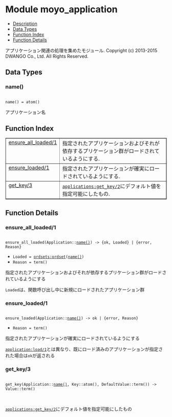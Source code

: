 

# Module moyo_application #
* [Description](#description)
* [Data Types](#types)
* [Function Index](#index)
* [Function Details](#functions)


アプリケーション関連の処理を集めたモジュール.
Copyright (c) 2013-2015 DWANGO Co., Ltd. All Rights Reserved.


<a name="types"></a>

## Data Types ##




### <a name="type-name">name()</a> ###



<pre><code>
name() = atom()
</code></pre>



 アプリケーション名
<a name="index"></a>

## Function Index ##


<table width="100%" border="1" cellspacing="0" cellpadding="2" summary="function index"><tr><td valign="top"><a href="#ensure_all_loaded-1">ensure_all_loaded/1</a></td><td>指定されたアプリケーションおよびそれが依存するプリケーション群がロードされているようにする.</td></tr><tr><td valign="top"><a href="#ensure_loaded-1">ensure_loaded/1</a></td><td>指定されたアプリケーションが確実にロードされているようにする.</td></tr><tr><td valign="top"><a href="#get_key-3">get_key/3</a></td><td><a href="applications.md#get_key-2"><code>applications:get_key/2</code></a>にデフォルト値を指定可能にしたもの.</td></tr></table>


<a name="functions"></a>

## Function Details ##

<a name="ensure_all_loaded-1"></a>

### ensure_all_loaded/1 ###


<pre><code>
ensure_all_loaded(Application::<a href="#type-name">name()</a>) -&gt; {ok, Loaded} | {error, Reason}
</code></pre>

<ul class="definitions"><li><code>Loaded = <a href="ordsets.md#type-ordset">ordsets:ordset</a>(<a href="#type-name">name()</a>)</code></li><li><code>Reason = term()</code></li></ul>


指定されたアプリケーションおよびそれが依存するプリケーション群がロードされているようにする


`Loaded`は、関数呼び出し中に新規にロードされたアプリケーション群
<a name="ensure_loaded-1"></a>

### ensure_loaded/1 ###


<pre><code>
ensure_loaded(Application::<a href="#type-name">name()</a>) -&gt; ok | {error, Reason}
</code></pre>

<ul class="definitions"><li><code>Reason = term()</code></li></ul>


指定されたアプリケーションが確実にロードされているようにする


[`application:load/1`](application.md#load-1)とは異なり、既にロード済みのアプリケーションが指定された場合は`ok`が返される
<a name="get_key-3"></a>

### get_key/3 ###


<pre><code>
get_key(Application::<a href="#type-name">name()</a>, Key::atom(), DefaultValue::term()) -&gt; Value::term()
</code></pre>
<br />

[`applications:get_key/2`](applications.md#get_key-2)にデフォルト値を指定可能にしたもの
